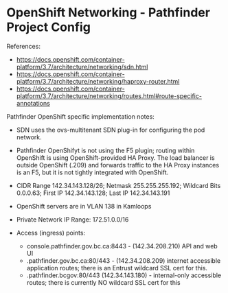 # OpenShift Networking - Pathfinder Project Config

References:
* https://docs.openshift.com/container-platform/3.7/architecture/networking/sdn.html
* https://docs.openshift.com/container-platform/3.7/architecture/networking/haproxy-router.html
* https://docs.openshift.com/container-platform/3.7/architecture/networking/routes.html#route-specific-annotations

Pathfinder OpenShift specific implementation notes:
* SDN uses the ovs-multitenant SDN plug-in for configuring the pod network.
* Pathfinder OpenShifyt is not using the F5 plugin; routing within OpenShift is using OpenShift-provided HA Proxy. The load balancer is outside OpenShift (.209) and forwards traffic to the HA Proxy instances is an F5, but it is not tightly integrated with OpenShift. 
* CIDR Range 142.34.143.128/26; Netmask 255.255.255.192; Wildcard Bits 0.0.0.63; First IP 142.34.143.128; Last IP 142.34.143.191
* OpenShift servers are in VLAN 138 in Kamloops
* Private Network IP Range: 172.51.0.0/16

* Access (ingress) points:
  * console.pathfinder.gov.bc.ca:8443 - (142.34.208.210) API and web UI
  * .pathfinder.gov.bc.ca:80/443 - (142.34.208.209) internet accessible application routes; there is an Entrust wildcard SSL cert for this.
  * .pathfinder.bcgov:80/443 (142.34.143.180) - internal-only accessible routes; there is currently NO wildcard SSL cert for this

